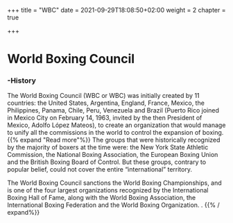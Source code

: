 +++
title = "WBC"
date = 2021-09-29T18:08:50+02:00
weight = 2
chapter = true

+++

# World Boxing Council

### -History

The World Boxing Council (WBC or WBC) was initially created by 11 countries: the United States, Argentina, England, France, Mexico, the Philippines, Panama, Chile, Peru, Venezuela and Brazil (Puerto Rico joined in Mexico City on February 14, 1963, invited by the then President of Mexico, Adolfo López Mateos), to create an organization that would manage to unify all the commissions in the world to control the expansion of boxing. 
{{% expand "Read more"%}}
The groups that were historically recognized by the majority of boxers at the time were: the New York State Athletic Commission, the National Boxing Association, the European Boxing Union and the British Boxing Board of Control. But these groups, contrary to popular belief, could not cover the entire “international” territory.

The World Boxing Council sanctions the World Boxing Championships, and is one of the four largest organizations recognized by the International Boxing Hall of Fame, along with the World Boxing Association, the International Boxing Federation and the World Boxing Organization. . {{% / expand%}}